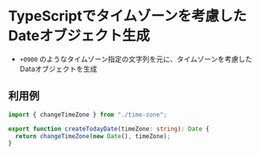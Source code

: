 # TypeScriptでタイムゾーンを考慮したDateオブジェクト生成

- `+0900` のようなタイムゾーン指定の文字列を元に、タイムゾーンを考慮したDataオブジェクトを生成

## 利用例

```ts
import { changeTimeZone } from "./time-zone";

export function createTodayDate(timeZone: string): Date {
  return changeTimeZone(new Date(), timeZone);
}
```
